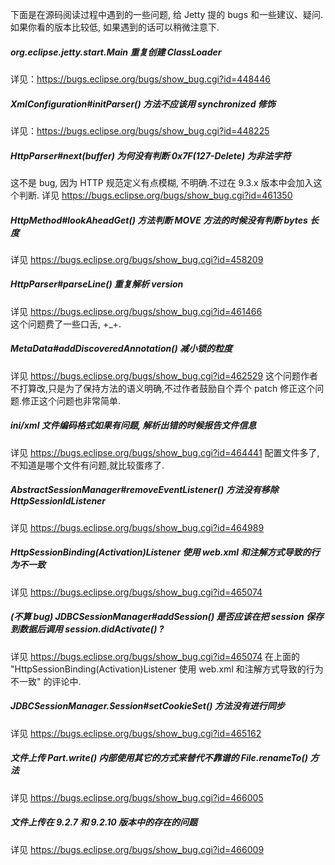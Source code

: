   下面是在源码阅读过程中遇到的一些问题, 给 Jetty 提的 bugs 和一些建议、疑问.如果你看的版本比较低, 如果遇到的话可以稍微注意下.


##### org.eclipse.jetty.start.Main 重复创建 ClassLoader
详见：https://bugs.eclipse.org/bugs/show_bug.cgi?id=448446 


##### XmlConfiguration#initParser() 方法不应该用 synchronized 修饰
详见：https://bugs.eclipse.org/bugs/show_bug.cgi?id=448225 


##### HttpParser#next(buffer) 为何没有判断 0x7F(127-Delete) 为非法字符
这不是 bug, 因为 HTTP 规范定义有点模糊, 不明确.不过在 9.3.x 版本中会加入这个判断.
详见 https://bugs.eclipse.org/bugs/show_bug.cgi?id=461350  


##### HttpMethod#lookAheadGet() 方法判断 MOVE 方法的时候没有判断 bytes 长度
详见 https://bugs.eclipse.org/bugs/show_bug.cgi?id=458209 


##### HttpParser#parseLine() 重复解析 version
详见 https://bugs.eclipse.org/bugs/show_bug.cgi?id=461466  
这个问题费了一些口舌, +_+.


##### MetaData#addDiscoveredAnnotation() 减小锁的粒度
详见 https://bugs.eclipse.org/bugs/show_bug.cgi?id=462529 
这个问题作者不打算改,只是为了保持方法的语义明确,不过作者鼓励自个弄个 patch 修正这个问题.修正这个问题也非常简单.


##### ini/xml 文件编码格式如果有问题, 解析出错的时候报告文件信息
详见 https://bugs.eclipse.org/bugs/show_bug.cgi?id=464441 
配置文件多了,不知道是哪个文件有问题,就比较蛋疼了.


##### AbstractSessionManager#removeEventListener() 方法没有移除 HttpSessionIdListener
详见 https://bugs.eclipse.org/bugs/show_bug.cgi?id=464989  


##### HttpSessionBinding(Activation)Listener 使用 web.xml 和注解方式导致的行为不一致
详见 https://bugs.eclipse.org/bugs/show_bug.cgi?id=465074 

##### (不算 bug) JDBCSessionManager#addSession() 是否应该在把 session 保存到数据后调用 session.didActivate() ? 
详见 https://bugs.eclipse.org/bugs/show_bug.cgi?id=465074 
在上面的 "HttpSessionBinding(Activation)Listener 使用 web.xml 和注解方式导致的行为不一致" 的评论中.


##### JDBCSessionManager.Session#setCookieSet() 方法没有进行同步
详见 https://bugs.eclipse.org/bugs/show_bug.cgi?id=465162 
 

##### 文件上传 Part.write() 内部使用其它的方式来替代不靠谱的 File.renameTo() 方法
详见 https://bugs.eclipse.org/bugs/show_bug.cgi?id=466005 


##### 文件上传在 9.2.7 和 9.2.10 版本中的存在的问题
详见 https://bugs.eclipse.org/bugs/show_bug.cgi?id=466009   
